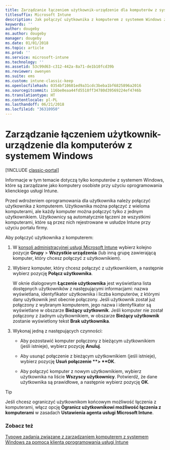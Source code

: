 ```yaml
---
title: Zarządzanie łączeniem użytkownik-urządzenie dla komputerów z systemem Windows
titlesuffix: Microsoft Intune
description: Jak połączyć użytkownika z komputerem z systemem Windows zarządzanym przez usługę Intune.
keywords: ''
author: dougeby
ms.author: dougeby
manager: dougeby
ms.date: 01/01/2018
ms.topic: article
ms.prod: ''
ms.service: microsoft-intune
ms.technology: ''
ms.assetid: 53c99d63-c312-442a-8a71-de1b10fcd39b
ms.reviewer: owenyen
ms.suite: ems
ms.custom: intune-classic-keep
ms.openlocfilehash: 0354bf10601ed9a31cdc3beba1bf6825896a2016
ms.sourcegitcommit: 116be0eaa44fd5518ff34780d39569224ef4746b
ms.translationtype: HT
ms.contentlocale: pl-PL
ms.lasthandoff: 06/21/2018
ms.locfileid: "36310950"
---
```

# <a name="manage-user-device-linking-for-windows-pcs"></a>Zarządzanie łączeniem użytkownik-urządzenie dla komputerów z systemem Windows

[!INCLUDE [classic-portal](includes/classic-portal.md)]

Informacje w tym temacie dotyczą tylko komputerów z systemem Windows, które są zarządzane jako komputery osobiste przy użyciu oprogramowania klienckiego usługi Intune. 

Przed wdrożeniem oprogramowania dla użytkownika należy połączyć użytkownika z komputerem. Użytkownika można połączyć z wieloma komputerami, ale każdy komputer można połączyć tylko z jednym użytkownikiem. Użytkownicy są automatycznie łączeni ze wszystkimi komputerami, które są przez nich rejestrowane w usłudze Intune przy użyciu portalu firmy.

Aby połączyć użytkownika z komputerem:

1. W [konsoli administracyjnej usługi Microsoft Intune](https://manage.microsoft.com/) wybierz kolejno pozycje **Grupy** &gt; **Wszystkie urządzenia** (lub inną grupę zawierającą komputer, który chcesz połączyć z użytkownikiem).

2. Wybierz komputer, który chcesz połączyć z użytkownikiem, a następnie wybierz pozycję **Połącz użytkownika**.

   W oknie dialogowym **Łączenie użytkownika** jest wyświetlana lista dostępnych użytkowników z następującymi informacjami: nazwa wyświetlana, identyfikator użytkownika i liczba komputerów, z którymi dany użytkownik jest obecnie połączony. Jeśli użytkownik został już połączony z wybranym komputerem, jego nazwa i identyfikator są wyświetlane w obszarze **Bieżący użytkownik**. Jeśli komputer nie został połączony z żadnym użytkownikiem, w obszarze **Bieżący użytkownik** zostanie wyświetlony tekst **Brak użytkownika**.

3. Wykonaj jedną z następujących czynności:

   - Aby pozostawić komputer połączony z bieżącym użytkownikiem (jeśli istnieje), wybierz pozycję **Anuluj**.

   - Aby usunąć połączenie z bieżącym użytkownikiem (jeśli istnieje), wybierz pozycję <strong>Usuń połączenie **&gt; **OK</strong>.

   - Aby połączyć komputer z nowym użytkownikiem, wybierz użytkownika na liście **Wszyscy użytkownicy**. Potwierdź, że dane użytkownika są prawidłowe, a następnie wybierz pozycję **OK**.

> [!TIP]
> Jeśli chcesz ograniczyć użytkownikom końcowym możliwość łączenia z komputerami, włącz opcję **Ogranicz użytkownikowi możliwość łączenia z komputerami** w zasadach **Ustawienia agenta usługi Microsoft Intune**.

### <a name="see-also"></a>Zobacz też

[Typowe zadania związane z zarządzaniem komputerem z systemem Windows za pomocą klienta oprogramowania usługi Intune](common-windows-pc-management-tasks-with-the-microsoft-intune-computer-client.md)